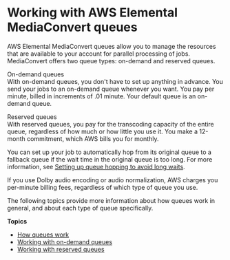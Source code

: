 # Working with AWS Elemental MediaConvert queues<a name="working-with-queues"></a>

AWS Elemental MediaConvert queues allow you to manage the resources that are available to your account for parallel processing of jobs\. MediaConvert offers two queue types: on\-demand and reserved queues\.

On\-demand queues  
With on\-demand queues, you don't have to set up anything in advance\. You send your jobs to an on\-demand queue whenever you want\. You pay per minute, billed in increments of \.01 minute\. Your default queue is an on\-demand queue\.

Reserved queues  
With reserved queues, you pay for the transcoding capacity of the entire queue, regardless of how much or how little you use it\. You make a 12\-month commitment, which AWS bills you for monthly\.

You can set up your job to automatically hop from its original queue to a fallback queue if the wait time in the original queue is too long\. For more information, see [Setting up queue hopping to avoid long waits](setting-up-queue-hopping-to-avoid-long-waits.md)\.

If you use Dolby audio encoding or audio normalization, AWS charges you per\-minute billing fees, regardless of which type of queue you use\.

The following topics provide more information about how queues work in general, and about each type of queue specifically\.

**Topics**
+ [How queues work](how-queues-work.md)
+ [Working with on\-demand queues](working-with-on-demand-queues.md)
+ [Working with reserved queues](working-with-reserved-queues.md)